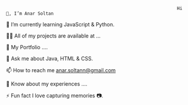                                                                     Hi  👋, I’m Anar Soltan
🌱 I’m currently learning JavaScript & Python.

👨‍💻 All of my projects are available at ...

📝 My Portfolio ....

💬 Ask me about Java, HTML & CSS.

📫 How to reach me anar.soltann@gmail.com

📄 Know about my experiences ....

⚡ Fun fact I love capturing memories 📷.

<!---
AnarSoltann/AnarSoltann is a ✨ special ✨ repository because its `README.md` (this file) appears on your GitHub profile.
You can click the Preview link to take a look at your changes.
--->

